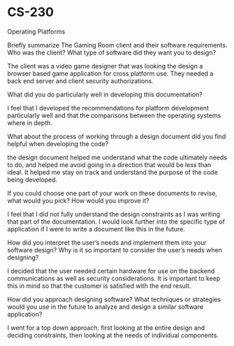 # CS-230
Operating Platforms

Briefly summarize The Gaming Room client and their software requirements. Who was the client? What type of software did they want you to design?

The client was a video game designer that was looking the design a browser based game application for cross platform use. They needed a back end server and client security authorizations.


What did you do particularly well in developing this documentation?

I feel that I developed the recommendations for platform development particularly well and that the comparisons between the operating systems where in depth.


What about the process of working through a design document did you find helpful when developing the code?

the design document helped me understand what the code ultimately needs to do, and helped me avoid going in a direction that would be less than ideal. It helped me stay on track and understand the purpose of the code being developed.


If you could choose one part of your work on these documents to revise, what would you pick? How would you improve it?

I feel that I did not fully understand the design constraints as I was writing that part of the documentation. I would look further into the specific type of application if I were to write a document like this in the future. 


How did you interpret the user’s needs and implement them into your software design? Why is it so important to consider the user’s needs when designing?


I decided that the user needed certain hardware for use on the backend communications as well as security considerations. It is important to keep this in mind so that the customer is satisfied with the end result.

How did you approach designing software? What techniques or strategies would you use in the future to analyze and design a similar software application?

I went for a top down approach. first looking at the entire design and deciding constraints, then looking at the needs of individual components. 
